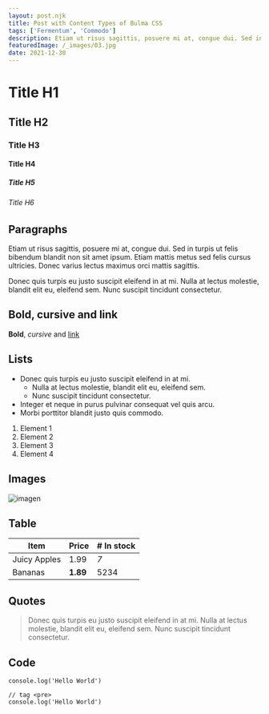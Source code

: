 ```yaml
---
layout: post.njk
title: Post with Content Types of Bulma CSS
tags: ['Fermentum', 'Commodo']
description: Etiam ut risus sagittis, posuere mi at, congue dui. Sed in turpis ut felis bibendum blandit non sit amet ipsum. Etiam mattis metus sed felis cursus ultricies
featuredImage: /_images/03.jpg
date: 2021-12-30
---
```


# Title H1
## Title H2
### Title H3
#### Title H4
##### Title H5
###### Title H6

## Paragraphs

Etiam ut risus sagittis, posuere mi at, congue dui. Sed in turpis ut felis bibendum blandit non sit amet ipsum. Etiam mattis metus sed felis cursus ultricies. Donec varius lectus maximus orci mattis sagittis.

Donec quis turpis eu justo suscipit eleifend in at mi. Nulla at lectus molestie, blandit elit eu, eleifend sem. Nunc suscipit tincidunt consectetur.

## Bold, cursive and link
**Bold**, _cursive_ and [link](https://www.11ty.dev/)

## Lists

- Donec quis turpis eu justo suscipit eleifend in at mi.
  - Nulla at lectus molestie, blandit elit eu, eleifend sem.
  - Nunc suscipit tincidunt consectetur.
- Integer et neque in purus pulvinar consequat vel quis arcu.
- Morbi porttitor blandit justo quis commodo.

1. Element 1
2. Element 2
3. Element 3
4. Element 4

## Images
![imagen](/_images/02.jpg)


## Table

| Item         | Price     | # In stock |
|--------------|-----------|------------|
| Juicy Apples | 1.99      | *7*        |
| Bananas      | **1.89**  | 5234       |

## Quotes

> Donec quis turpis eu justo suscipit eleifend in at mi. Nulla at lectus molestie, blandit elit eu, eleifend sem. Nunc suscipit tincidunt consectetur.

## Code

`console.log('Hello World')`

```
// tag <pre>
console.log('Hello World')
```